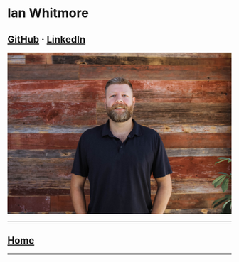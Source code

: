 # Ian Whitmore

## [GitHub](https://github.com/iwhitmor) &middot; [LinkedIn](https://www.linkedin.com/in/ianwhitmor/)

![Ian](/team/Ian.jpeg)

---

## [Home](/README.md)

---

